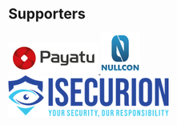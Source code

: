 # Supporters

<a href="https://payatu.com/"> <img src=".gitbook/assets/payatu_logo.png"> </a> 
<a href="https://nullcon.net/"> <img src=".gitbook/assets/nullcon.png"> <a> 
<a href="https://isecurion.com/"> <img src=".gitbook/assets/isecurion.png"> <a> 

  
  

